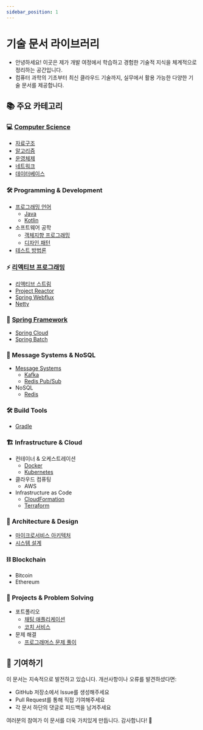 ```yaml
---
sidebar_position: 1
---
```


# 기술 문서 라이브러리

- 안녕하세요! 이곳은 제가 개발 여정에서 학습하고 경험한 기술적 지식을 체계적으로 정리하는 공간입니다. 
- 컴퓨터 과학의 기초부터 최신 클라우드 기술까지, 실무에서 활용 가능한 다양한 기술 문서를 제공합니다.

## 📚 주요 카테고리

### 💻 [Computer Science](ComputerScience/index.md)
- [자료구조](ComputerScience/DataStructure/index.md)
- [알고리즘](ComputerScience/Algorithm/index.md)
- [운영체제](ComputerScience/OS/index.md)
- [네트워크](Network/index.md)
- [데이터베이스](Database/index.md)

### 🛠 Programming & Development
- [프로그래밍 언어](Language/index.md)
  - [Java](Language/Java/index.md)
  - [Kotlin](Language/Kotlin/index.md)
- 소프트웨어 공학
  - [객체지향 프로그래밍](OOP/index.md)
  - [디자인 패턴](Design-Pattern/index.md)
- [테스트 방법론](Test/index.md)

### ⚡ [리액티브 프로그래밍](ReactiveProgramming/index.md)
- [리액티브 스트림](ReactiveProgramming/ReactiveStream/ReactiveStream.md)
- [Project Reactor](ReactiveProgramming/ProjectReactor/ProjectReactor.md)
- [Spring Webflux](ReactiveProgramming/SpringWebflux/SpringWebflux.md)
- [Netty](Netty/index.md)

### 🌱 [Spring Framework](Spring/index.md)
- [Spring Cloud](Spring/SpringCloud/index.md)
- [Spring Batch](Spring/SpringBatch/index.md)

### 🔄 Message Systems & NoSQL
- [Message Systems](MessageSystem/index.md)
  - [Kafka](MessageSystem/Kafka/index.md)
  - [Redis Pub/Sub](MessageSystem/RedisPubSub/RedisPubSub.md)
- NoSQL
  - [Redis](Redis/index.md)

### 🛠️ Build Tools
- [Gradle](Gradle/index.md)

### 🏗 Infrastructure & Cloud
- 컨테이너 & 오케스트레이션
  - [Docker](Docker/index.md)
  - [Kubernetes](Kubernetes/index.md)
- 클라우드 컴퓨팅
  - AWS
- Infrastructure as Code
  - [CloudFormation](AWS/CloudFormation/index.md)
  - [Terraform](Terraform/index.md)

### 📐 Architecture & Design
- [마이크로서비스 아키텍처](MSA/index.md)
- [시스템 설계](SystemDesign/index.md)

### ⛓️ Blockchain
- Bitcoin
- Ethereum

### 💼 Projects & Problem Solving
- 포트폴리오
  - [채팅 애플리케이션](Portfolio/ChattingApplication/index.md)
  - [코치 서비스](Portfolio/Coach/index.md)
- 문제 해결
  - [프로그래머스 문제 풀이](ProblemSolving/Programmers/index.md)

## 🤝 기여하기

이 문서는 지속적으로 발전하고 있습니다. 개선사항이나 오류를 발견하셨다면:
- GitHub 저장소에서 Issue를 생성해주세요
- Pull Request를 통해 직접 기여해주세요
- 각 문서 하단의 댓글로 피드백을 남겨주세요

여러분의 참여가 이 문서를 더욱 가치있게 만듭니다. 감사합니다! 🙏